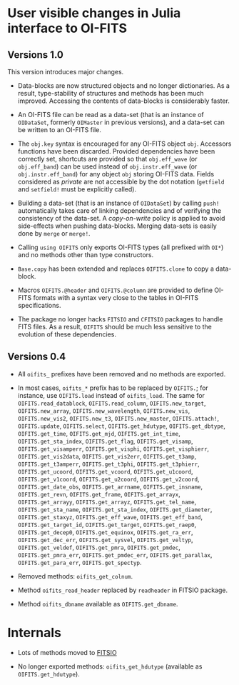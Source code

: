 # User visible changes in Julia interface to OI-FITS

## Versions 1.0

This version introduces major changes.

- Data-blocks are now structured objects and no longer dictionaries. As a
  result, type-stability of structures and methods has been much improved.
  Accessing the contents of data-blocks is considerably faster.

- An OI-FITS file can be read as a data-set (that is an instance of
  `OIDataSet`, formerly `OIMaster` in previous versions), and a data-set can be
  written to an OI-FITS file.

- The `obj.key` syntax is encouraged for any OI-FITS object `obj`. Accessors
  functions have been discarded. Provided dependencies have been correctly set,
  shortcuts are provided so that `obj.eff_wave` (or `obj.eff_band`) can be used
  instead of `obj.instr.eff_wave` (or `obj.instr.eff_band`) for any object
  `obj` storing OI-FITS data. Fields considered as *private* are not accessible
  by the dot notation (`getfield` and `setfield!` must be explicitly called).

- Building a data-set (that is an instance of `OIDataSet`) by calling `push!`
  automatically takes care of linking dependencies and of verifying the
  consistency of the data-set. A *copy-on-write* policy is applied to avoid
  side-effects when pushing data-blocks. Merging data-sets is easily done by
  `merge` or `merge!`.

- Calling `using OIFITS` only exports OI-FITS types (all prefixed with `OI*`)
  and no methods other than type constructors.

- `Base.copy` has been extended and replaces `OIFITS.clone` to copy a
  data-block.

- Macros `OIFITS.@header` and `OIFITS.@column` are provided to define OI-FITS
  formats with a syntax very close to the tables in OI-FITS specifications.

- The package no longer hacks `FITSIO` and `CFITSIO` packages to handle FITS
  files. As a result, `OIFITS` should be much less sensitive to the evolution
  of these dependencies.


## Versions 0.4

 - All `oifits_` prefixes have been removed and no methods are exported.

 - In most cases, `oifits_*` prefix has to be replaced by `OIFITS.`; for
   instance, use `OIFITS.load` instead of `oifits_load`. The same for
   `OIFITS.read_datablock`, `OIFITS.read_column`, `OIFITS.new_target`,
   `OIFITS.new_array`, `OIFITS.new_wavelength`, `OIFITS.new_vis`,
   `OIFITS.new_vis2`, `OIFITS.new_t3`, `OIFITS.new_master`, `OIFITS.attach!`,
   `OIFITS.update`, `OIFITS.select`, `OIFITS.get_hdutype`, `OIFITS.get_dbtype`,
   `OIFITS.get_time`, `OIFITS.get_mjd`, `OIFITS.get_int_time`,
   `OIFITS.get_sta_index`, `OIFITS.get_flag`, `OIFITS.get_visamp`,
   `OIFITS.get_visamperr`, `OIFITS.get_visphi`, `OIFITS.get_visphierr`,
   `OIFITS.get_vis2data`, `OIFITS.get_vis2err`, `OIFITS.get_t3amp`,
   `OIFITS.get_t3amperr`, `OIFITS.get_t3phi`, `OIFITS.get_t3phierr`,
   `OIFITS.get_ucoord`, `OIFITS.get_vcoord`, `OIFITS.get_u1coord`,
   `OIFITS.get_v1coord`, `OIFITS.get_u2coord`, `OIFITS.get_v2coord`,
   `OIFITS.get_date_obs`, `OIFITS.get_arrname`, `OIFITS.get_insname`,
   `OIFITS.get_revn`, `OIFITS.get_frame`, `OIFITS.get_arrayx`,
   `OIFITS.get_arrayy`, `OIFITS.get_arrayz`, `OIFITS.get_tel_name`,
   `OIFITS.get_sta_name`, `OIFITS.get_sta_index`, `OIFITS.get_diameter`,
   `OIFITS.get_staxyz`, `OIFITS.get_eff_wave`, `OIFITS.get_eff_band`,
   `OIFITS.get_target_id`, `OIFITS.get_target`, `OIFITS.get_raep0`,
   `OIFITS.get_decep0`, `OIFITS.get_equinox`, `OIFITS.get_ra_err`,
   `OIFITS.get_dec_err`, `OIFITS.get_sysvel`, `OIFITS.get_veltyp`,
   `OIFITS.get_veldef`, `OIFITS.get_pmra`, `OIFITS.get_pmdec`,
   `OIFITS.get_pmra_err`, `OIFITS.get_pmdec_err`, `OIFITS.get_parallax`,
   `OIFITS.get_para_err`, `OIFITS.get_spectyp`.

 - Removed methods: `oifits_get_colnum`.

 - Method `oifits_read_header` replaced by `readheader` in FITSIO package.

 - Method `oifits_dbname` available as `OIFITS.get_dbname`.


# Internals

 - Lots of methods moved to [FITSIO](https://github.com/JuliaAstro/FITSIO.jl)

 - No longer exported methods: `oifits_get_hdutype` (available as `OIFITS.get_hdutype`).
